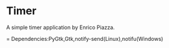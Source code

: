 Timer
=====

A simple timer application by Enrico Piazza.

=
Dependencies:PyGtk,Gtk,notify-send(Linux),notifu(Windows)
